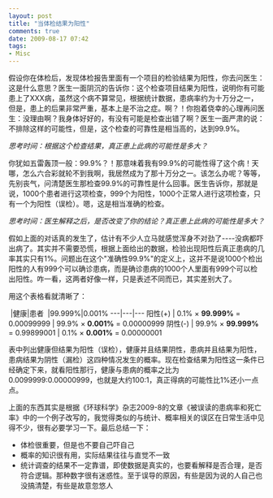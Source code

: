 ```yaml
---
layout: post
title: "当体检结果为阳性"
comments: true
date: 2009-08-17 07:42
tags:
- Misc
---
```

假设你在体检后，发现体检报告里面有一个项目的检验结果为阳性，你去问医生：这是什么意思？医生一面阴沉的告诉你：这个检查项目结果为阳性，说明你有可能患上了XXX病，虽然这个病不算常见，根据统计数据，患病率约为十万分之一，但是，患上的后果非常严重，基本上是不治之症。啊？！你抱着侥幸的心理再问医生：没理由啊？我身体好好的，有没有可能是检查出错了啊？医生一面严肃的说：不排除这样的可能性，但是，这个检查的可靠性是相当高的，达到99.9%。

_思考时间：根据这个检查结果，真正患上此病的可能性是多大？_


你犹如五雷轰顶一般：99.9%？！那意味着我有99.9%的可能性得了这个病！天哪，怎么六合彩就轮不到我啊，我居然成为了那十万分之一。该怎么办呢？等等，先别丧气，问清楚医生那检查99.9%的可靠性是什么回事。医生告诉你，那就是说，1000个患者进行这项检查，999个为阳性，1000个正常人进行这项检查，只有一个为阳性（误检）。嗯，这是相当准确的检查。

_思考时间：医生解释之后，是否改变了你的结论？真正患上此病的可能性是多大？_


假如上面的对话真的发生了，估计有不少人立马就感觉浑身不对劲了----没病都吓出病了。其实并不需要恐慌，根据上面给出的数据，检验出现阳性后真正患病的几率其实只有1%。问题出在这个"准确性99.9%"的定义上，这并不是说1000个检出阳性的人有999个可以确诊患病，而是确诊患病的1000个人里面有999个可以检出阳性。咋一看，这两者好像一样，只是表述不同而已，其实差别大了。

用这个表格看就清晰了：

&nbsp;|健康|患者
&nbsp;|99.999%|0.001%
---|---|---
阳性(+) | 0.1% × **99.999%** = 0.00099999 | 99.9% × **0.001%** = 0.00000999
阴性(-) | 99.9% × **99.999%** = 0.99899001 | 0.1% × **0.001%** = 0.00000001

表中列出健康但结果为阳性（误检），健康并且结果阴性，患病并且结果为阳性，患病结果为阴性（漏检）这四种情况发生的概率。现在检查结果为阳性这一条件已经确定下来，就看阳性那行，健康与患病的概率之比为0.0099999:0.00000999，也就是大约100:1，真正得病的可能性比1%还小一点点。

上面的东西其实是根据《环球科学》杂志2009-8的文章《被误读的患病率和死亡率》中的一个例子改写的，我觉得类似的与统计、概率相关的误区在日常生活中见得不少，很有必要学习一下。最后总结一下：

  * 体检很重要，但是也不要自己吓自己 
  * 概率的知识很有用，实际结果往往与直觉不一致 
  * 统计调查的结果不一定靠谱，即使数据是真实的，也要看解释是否合理，是否符合逻辑。那种数字很有迷惑性。至于误导的原因，有些是因为说的人自己也没搞清楚，有些是故意忽悠人
